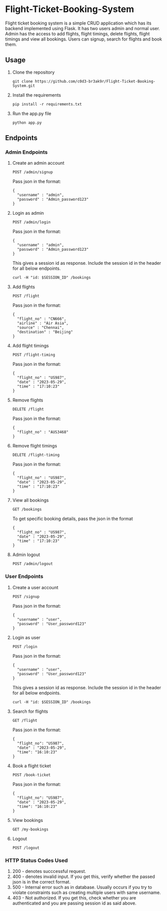 # Flight-Ticket-Booking-System
   Flight ticket booking system is a simple CRUD application which has its backend implemented using Flask. 
    It has two users admin and normal user. Admin has the access to add flights, flight timings, delete flights, 
    flight timings and view all bookings. Users can signup, search for flights and book them.
    
## Usage

  1. Clone the repository
      ```
      git clone https://github.com/c0d3-br3ak9r/Flight-Ticket-Booking-System.git
      ```
  2. Install the requirements
      ```
      pip install -r requirements.txt
      ```
  3. Run the app.py file
      ```
      python app.py
      ```

## Endpoints
### Admin Endpoints

  1. Create an admin account
      ```
      POST /admin/signup
      ```
      Pass json in the format:
      ```
      {
        "username" : "admin",
        "password" : "Admin_password123"
      }
      ```
  2. Login as admin
      ```
      POST /admin/login
      ```
      Pass json in the format:
      ```
      {
        "username" : "admin",
        "password" : "Admin_password123"
      }
      ```
      This gives a session id as response. Include the session id in the header for all below endpoints.
      ```
      curl -H "id: $SESSION_ID" /bookings
      ```
  3. Add flights
      ```
      POST /flight
      ```
      Pass json in the format:
      ```
      {
        "flight_no" : "CN666",
        "airline" : "Air Asia",
        "source" : "Chennai",
        "destination" : "Beijing"
      }
      ```
  4. Add flight timings
      ```
      POST /flight-timing
      ```
      Pass json in the format:
      ```
      {
        "flight_no" : "US987",
        "date" : "2023-05-29",
        "time" : "17:10:23"
      }
      ```
  5. Remove flights
      ```
      DELETE /flight
      ```
      Pass json in the format:
      ```
      {
        "flight_no" : "AUS3468"
      }
      ```
  6. Remove flight timings
      ```
      DELETE /flight-timing
      ```
      Pass json in the format:
      ```
      {
        "flight_no" : "US987",
        "date" : "2023-05-29",
        "time" : "17:10:23"
      }
      ```
  7. View all bookings
      ```
      GET /bookings
      ```
      To get specific booking details, pass the json in the format
      ```
      {
        "flight_no" : "US987",
        "date" : "2023-05-29",
        "time" : "17:10:23"
      }
      ```
  8. Admin logout
      ```
      POST /admin/logout
      ```

### User Endpoints
  1. Create a user account
      ```
      POST /signup
      ```
      Pass json in the format:
      ```
      {
        "username" : "user",
        "password" : "User_password123"
      }
      ```
  2. Login as user
      ```
      POST /login
      ```
      Pass json in the format:
      ```
      {
        "username" : "user",
        "password" : "User_password123"
      }
      ```
      This gives a session id as response. Include the session id in the header for all below endpoints.
      ```
      curl -H "id: $SESSION_ID" /bookings
      ```
  3. Search for flights
      ```
      GET /flight
      ```
      Pass json in the format:
      ```
      {
        "flight_no": "US987",
        "date" : "2023-05-29",
        "time": "16:10:23"
      }
      ```
  4. Book a flight ticket
      ```
      POST /book-ticket
      ```
      Pass json in the format:
      ```
      {
        "flight_no": "US987",
        "date" : "2023-05-29",
        "time": "16:10:23"
      }
      ```
  5. View bookings
      ```
      GET /my-bookings
      ```
  6. Logout
      ```
      POST /logout
      ```
      
### HTTP Status Codes Used
   1. 200 - denotes succcessful request.
   2. 400 - denotes invalid input. If you get this, verify whether the passed json is in the correct format.
   3. 500 - Internal error such as in database. Usually occurs if you try to violate constraints such as creating multiple users with same username.
   4. 403 - Not authorized. If you get this, check whether you are authenticated and you are passing session id as said above.

